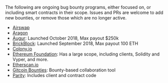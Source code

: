 
The following are ongoing bug bounty programs, either focused on, or including smart contracts in their scope. Issues and PRs are welcome to add new bounties, or remove those which are no longer active.

* [Airswap](https://medium.com/fluidity/smart-contracts-and-bug-bounty-ad75733eb53f)
* [Aragon](https://wiki.aragon.org/association/security/bug_bounty/)
* [Augur](https://www.augur.net/bounty/): Launched October 2018, Max payout $250k
* [BrickBlock](https://blog.brickblock.io/join-the-brickblock-bug-bounty-program-7b431f2bcc02): Launched September 2018, Max payout 100 ETH
* [Colony.io](https://blog.colony.io/announcing-the-colony-network-bug-bounty-f44cabaca9a3/)
* [Ethereum Foundation](https://bounty.ethereum.org/#bounty-scope): Has a large scope, including clients, Solidity and Vyper, and more.
* [Etherscan.io](https://etherscan.io/bugbounty)
* [Gitcoin Bounties](https://gitcoin.co/explorer): Bounty-based collaboration tool
* [Parity](https://www.parity.io/bug-bounty/): Includes client and contract code
